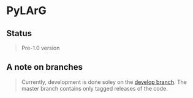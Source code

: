 # PyLArG

## Status

 > Pre-1.0 version

## A note on branches

> Currently, development is done soley on the [develop branch](https://github.com/kwierman/PyLArG/tree/develop). The master branch contains only tagged releases of the code. 
